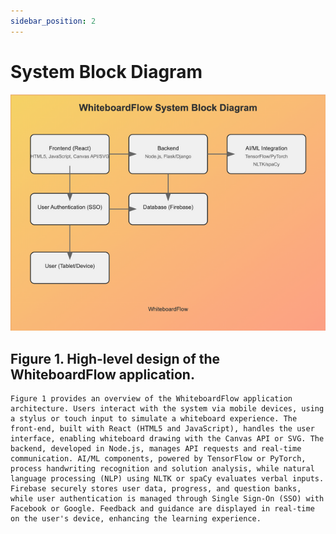```yaml
---
sidebar_position: 2
---
```


# System Block Diagram
![Diagram](./firefox_2024-09-15_21-37-18.png)

## Figure 1. High-level design of the WhiteboardFlow application.
    Figure 1 provides an overview of the WhiteboardFlow application architecture. Users interact with the system via mobile devices, using a stylus or touch input to simulate a whiteboard experience. The front-end, built with React (HTML5 and JavaScript), handles the user interface, enabling whiteboard drawing with the Canvas API or SVG. The backend, developed in Node.js, manages API requests and real-time communication. AI/ML components, powered by TensorFlow or PyTorch, process handwriting recognition and solution analysis, while natural language processing (NLP) using NLTK or spaCy evaluates verbal inputs. Firebase securely stores user data, progress, and question banks, while user authentication is managed through Single Sign-On (SSO) with Facebook or Google. Feedback and guidance are displayed in real-time on the user's device, enhancing the learning experience.



